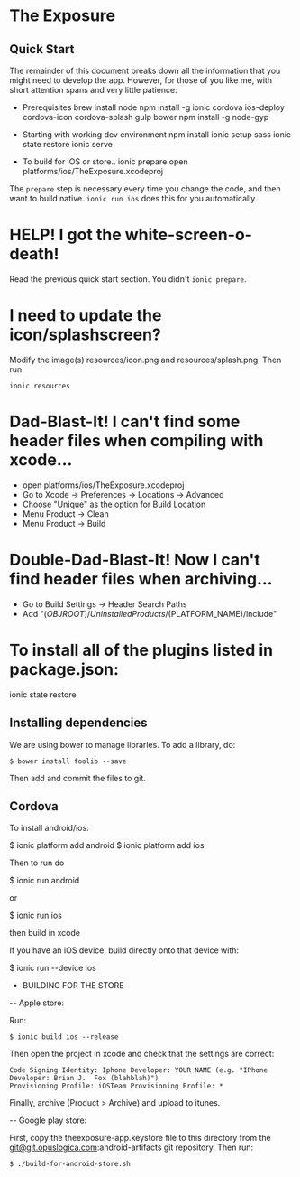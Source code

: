 # The Exposure

## Quick Start

The remainder of this document breaks down all the information that
you might need to develop the app.  However, for those of you like me,
with short attention spans and very little patience:

 - Prerequisites
    brew install node
    npm install -g ionic cordova ios-deploy cordova-icon cordova-splash gulp bower
    npm install -g node-gyp

 - Starting with working dev environment
    npm install
    ionic setup sass
    ionic state restore
    ionic serve

- To build for iOS or store..
    ionic prepare
    open platforms/ios/TheExposure.xcodeproj
    <build in xcode>

The `prepare` step is necessary every time you change the code, and then want to build native.  `ionic run ios` does this for you automatically.

# HELP!  I got the white-screen-o-death!

Read the previous quick start section.  You didn't `ionic prepare`.

# I need to update the icon/splashscreen?

Modify the image(s) resources/icon.png and resources/splash.png.  Then run

    ionic resources

# Dad-Blast-It!  I can't find some header files when compiling with xcode...

 - open platforms/ios/TheExposure.xcodeproj
 - Go to Xcode -> Preferences -> Locations -> Advanced
 - Choose "Unique" as the option for Build Location
 - Menu Product -> Clean
 - Menu Product -> Build

# Double-Dad-Blast-It!  Now I can't find header files when archiving...

  - Go to Build Settings -> Header Search Paths
  - Add "$(OBJROOT)/UninstalledProducts/$(PLATFORM_NAME)/include"

# To install all of the plugins listed in package.json:

  ionic state restore

## Installing dependencies

We are using bower to manage libraries. To add a library, do:

    $ bower install foolib --save

Then add and commit the files to git.


## Cordova

To install android/ios:

  $ ionic platform add android
  $ ionic platform add ios

Then to run do

  $ ionic run android

  or

  $ ionic run ios

  then build in xcode

If you have an iOS device, build directly onto that device with:

   $ ionic run --device ios

- BUILDING FOR THE STORE

-- Apple store:

  Run:

    $ ionic build ios --release

  Then open the project in xcode and check that the settings are correct:

    Code Signing Identity: Iphone Developer: YOUR NAME (e.g. "IPhone Developer: Brian J.  Fox (blahblah)")
    Provisioning Profile: iOSTeam Provisioning Profile: *

  Finally, archive (Product > Archive) and upload to itunes.

-- Google play store:

First, copy the theexposure-app.keystore file to this directory from the git@git.opuslogica.com:android-artifacts git repository.
Then run:

    $ ./build-for-android-store.sh

